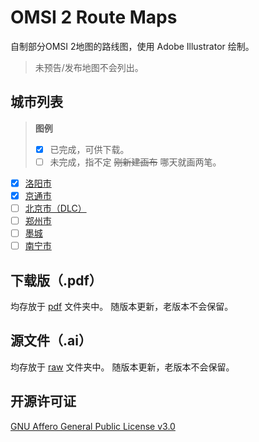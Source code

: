 # OMSI 2 Route Maps
自制部分OMSI 2地图的路线图，使用 Adobe Illustrator 绘制。
> 未预告/发布地图不会列出。

## 城市列表
> **图例**
> - [x] 已完成，可供下载。
> - [ ] 未完成，指不定 ~~刚新建画布~~ 哪天就画两笔。

- [x] [洛阳市](https://bbs.18wos.org/viewthread.php?tid=219368)
- [x] [京通市](https://bbs.18wos.org/viewthread.php?tid=216217)
- [ ] [北京市（DLC）](https://store.steampowered.com/app/1752630/OMSI_2_AddOn_Beijing/)
- [ ] [郑州市](https://bbs.18wos.org/viewthread.php?tid=193643)
- [ ] [墨城](https://bbs.18wos.org/viewthread.php?tid=217341)
- [ ] [南宁市](https://bbs.18wos.org/viewthread.php?tid=211741)

## 下载版（.pdf）
均存放于 [pdf](pdf/) 文件夹中。
随版本更新，老版本不会保留。

## 源文件（.ai）
均存放于 [raw](raw/) 文件夹中。
随版本更新，老版本不会保留。

## 开源许可证
[GNU Affero General Public License v3.0](LICENSE) 
